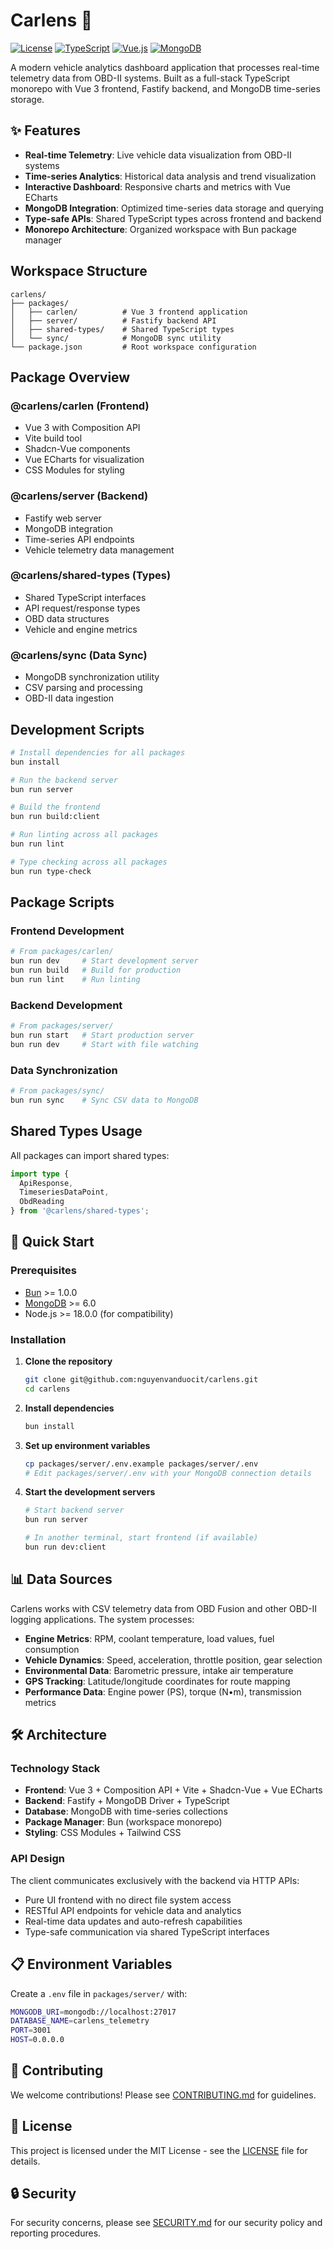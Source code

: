 # Carlens 🚗

[![License](https://img.shields.io/badge/license-MIT-blue.svg)](LICENSE)
[![TypeScript](https://img.shields.io/badge/TypeScript-5.0+-blue.svg)](https://www.typescriptlang.org/)
[![Vue.js](https://img.shields.io/badge/Vue.js-3.0+-4FC08D.svg)](https://vuejs.org/)
[![MongoDB](https://img.shields.io/badge/MongoDB-6.0+-47A248.svg)](https://www.mongodb.com/)

A modern vehicle analytics dashboard application that processes real-time telemetry data from OBD-II systems. Built as a full-stack TypeScript monorepo with Vue 3 frontend, Fastify backend, and MongoDB time-series storage.

## ✨ Features

- **Real-time Telemetry**: Live vehicle data visualization from OBD-II systems
- **Time-series Analytics**: Historical data analysis and trend visualization  
- **Interactive Dashboard**: Responsive charts and metrics with Vue ECharts
- **MongoDB Integration**: Optimized time-series data storage and querying
- **Type-safe APIs**: Shared TypeScript types across frontend and backend
- **Monorepo Architecture**: Organized workspace with Bun package manager

## Workspace Structure

```
carlens/
├── packages/
│   ├── carlen/          # Vue 3 frontend application
│   ├── server/          # Fastify backend API
│   ├── shared-types/    # Shared TypeScript types
│   └── sync/            # MongoDB sync utility
└── package.json         # Root workspace configuration
```

## Package Overview

### @carlens/carlen (Frontend)
- Vue 3 with Composition API
- Vite build tool
- Shadcn-Vue components
- Vue ECharts for visualization
- CSS Modules for styling

### @carlens/server (Backend)
- Fastify web server
- MongoDB integration
- Time-series API endpoints
- Vehicle telemetry data management

### @carlens/shared-types (Types)
- Shared TypeScript interfaces
- API request/response types
- OBD data structures
- Vehicle and engine metrics

### @carlens/sync (Data Sync)
- MongoDB synchronization utility
- CSV parsing and processing
- OBD-II data ingestion

## Development Scripts

```bash
# Install dependencies for all packages
bun install

# Run the backend server
bun run server

# Build the frontend
bun run build:client

# Run linting across all packages
bun run lint

# Type checking across all packages
bun run type-check
```

## Package Scripts

### Frontend Development
```bash
# From packages/carlen/
bun run dev     # Start development server
bun run build   # Build for production
bun run lint    # Run linting
```

### Backend Development  
```bash
# From packages/server/
bun run start   # Start production server
bun run dev     # Start with file watching
```

### Data Synchronization
```bash
# From packages/sync/
bun run sync    # Sync CSV data to MongoDB
```

## Shared Types Usage

All packages can import shared types:

```typescript
import type { 
  ApiResponse, 
  TimeseriesDataPoint, 
  ObdReading 
} from '@carlens/shared-types';
```

## 🚀 Quick Start

### Prerequisites

- [Bun](https://bun.sh/) >= 1.0.0
- [MongoDB](https://www.mongodb.com/) >= 6.0
- Node.js >= 18.0.0 (for compatibility)

### Installation

1. **Clone the repository**
   ```bash
   git clone git@github.com:nguyenvanduocit/carlens.git
   cd carlens
   ```

2. **Install dependencies**
   ```bash
   bun install
   ```

3. **Set up environment variables**
   ```bash
   cp packages/server/.env.example packages/server/.env
   # Edit packages/server/.env with your MongoDB connection details
   ```

4. **Start the development servers**
   ```bash
   # Start backend server
   bun run server
   
   # In another terminal, start frontend (if available)
   bun run dev:client
   ```

## 📊 Data Sources

Carlens works with CSV telemetry data from OBD Fusion and other OBD-II logging applications. The system processes:

- **Engine Metrics**: RPM, coolant temperature, load values, fuel consumption
- **Vehicle Dynamics**: Speed, acceleration, throttle position, gear selection  
- **Environmental Data**: Barometric pressure, intake air temperature
- **GPS Tracking**: Latitude/longitude coordinates for route mapping
- **Performance Data**: Engine power (PS), torque (N•m), transmission metrics

## 🛠️ Architecture

### Technology Stack
- **Frontend**: Vue 3 + Composition API + Vite + Shadcn-Vue + Vue ECharts
- **Backend**: Fastify + MongoDB Driver + TypeScript
- **Database**: MongoDB with time-series collections
- **Package Manager**: Bun (workspace monorepo)
- **Styling**: CSS Modules + Tailwind CSS

### API Design
The client communicates exclusively with the backend via HTTP APIs:
- Pure UI frontend with no direct file system access
- RESTful API endpoints for vehicle data and analytics  
- Real-time data updates and auto-refresh capabilities
- Type-safe communication via shared TypeScript interfaces

## 📋 Environment Variables

Create a `.env` file in `packages/server/` with:

```bash
MONGODB_URI=mongodb://localhost:27017
DATABASE_NAME=carlens_telemetry
PORT=3001
HOST=0.0.0.0
```

## 🤝 Contributing

We welcome contributions! Please see [CONTRIBUTING.md](CONTRIBUTING.md) for guidelines.

## 📄 License

This project is licensed under the MIT License - see the [LICENSE](LICENSE) file for details.

## 🔒 Security

For security concerns, please see [SECURITY.md](SECURITY.md) for our security policy and reporting procedures.